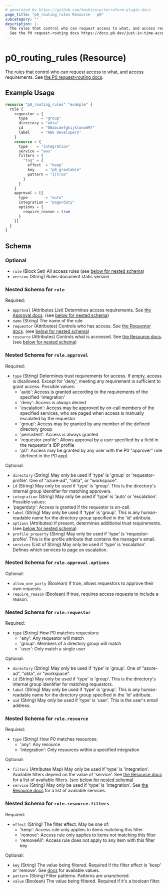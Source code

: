```yaml
---
# generated by https://github.com/hashicorp/terraform-plugin-docs
page_title: "p0_routing_rules Resource - p0"
subcategory: ""
description: |-
  The rules that control who can request access to what, and access requirements.
  See the P0 request-routing docs https://docs.p0.dev/just-in-time-access/request-routing.
---
```


# p0_routing_rules (Resource)

The rules that control who can request access to what, and access requirements.
See [the P0 request-routing docs](https://docs.p0.dev/just-in-time-access/request-routing).

## Example Usage

```terraform
resource "p0_routing_rules" "example" {
  rule {
    requestor = {
      type      = "group"
      directory = "okta"
      id        = "00abcdefghijklmno697"
      label     = "AWS Developers"
    }
    resource = {
      type    = "integration"
      service = "aws"
      filters = {
        "tag" = {
          effect  = "keep"
          key     = "p0_grantable"
          pattern = "1|true"
        }
      }
    }
    approval = [{
      type        = "auto"
      integration = "pagerduty"
      options = {
        require_reason = true
      }
    }]
  }
}
```

<!-- schema generated by tfplugindocs -->
## Schema

### Optional

- `rule` (Block Set) All access rules (see [below for nested schema](#nestedblock--rule))
- `version` (String) Rules-document static version

<a id="nestedblock--rule"></a>
### Nested Schema for `rule`

Required:

- `approval` (Attributes List) Determines access requirements. See [the Approval docs](https://docs.p0.dev/just-in-time-access/request-routing#approval). (see [below for nested schema](#nestedatt--rule--approval))
- `name` (String) The name of the rule
- `requestor` (Attributes) Controls who has access. See [the Requestor docs](https://docs.p0.dev/just-in-time-access/request-routing#requestor). (see [below for nested schema](#nestedatt--rule--requestor))
- `resource` (Attributes) Controls what is accessed. See [the Resource docs](https://docs.p0.dev/just-in-time-access/request-routing#resource). (see [below for nested schema](#nestedatt--rule--resource))

<a id="nestedatt--rule--approval"></a>
### Nested Schema for `rule.approval`

Required:

- `type` (String) Determines trust requirements for access. If empty, access is disallowed. Except for 'deny', meeting any requirement is sufficient to grant access. Possible values:
    - 'auto': Access is granted according to the requirements of the specified 'integration'
    - 'deny': Access is always denied
    - 'escalation': Access may be approved by on-call members of the specified services, who are paged when access is manually escalated by the requestor
    - 'group': Access may be granted by any member of the defined directory group
    - 'persistent': Access is always granted
    - 'requestor-profile': Allows approval by a user specified by a field in the requestor's IDP profile
    - 'p0': Access may be granted by any user with the P0 "approver" role (defined in the P0 app)

Optional:

- `directory` (String) May only be used if 'type' is 'group' or 'requestor-profile'. One of "azure-ad", "okta", or "workspace".
- `id` (String) May only be used if 'type' is 'group'. This is the directory's internal group identifier for matching approvers.
- `integration` (String) May only be used if 'type' is 'auto' or 'escalation'. Possible values:
- 'pagerduty': Access is granted if the requestor is on-call.
- `label` (String) May only be used if 'type' is 'group'. This is any human-readable name for the directory group specified in the 'id' attribute.
- `options` (Attributes) If present, determines additional trust requirements. (see [below for nested schema](#nestedatt--rule--approval--options))
- `profile_property` (String) May only be used if 'type' is 'requestor-profile'. This is the profile attribute that contains the manager's email.
- `services` (List of String) May only be used if 'type' is 'escalation'. Defines which services to page on escalation.

<a id="nestedatt--rule--approval--options"></a>
### Nested Schema for `rule.approval.options`

Optional:

- `allow_one_party` (Boolean) If true, allows requestors to approve their own requests.
- `require_reason` (Boolean) If true, requires access requests to include a reason.



<a id="nestedatt--rule--requestor"></a>
### Nested Schema for `rule.requestor`

Required:

- `type` (String) How P0 matches requestors:
    - 'any': Any requestor will match
    - 'group': Members of a directory group will match
    - 'user': Only match a single user

Optional:

- `directory` (String) May only be used if 'type' is 'group'. One of "azure-ad", "okta", or "workspace".
- `id` (String) May only be used if 'type' is 'group'. This is the directory's internal group identifier for matching requestors.
- `label` (String) May only be used if 'type' is 'group'. This is any human-readable name for the directory group specified in the 'id' attribute.
- `uid` (String) May only be used if 'type' is 'user'. This is the user's email address.


<a id="nestedatt--rule--resource"></a>
### Nested Schema for `rule.resource`

Required:

- `type` (String) How P0 matches resources:
    - 'any': Any resource
    - 'integration': Only resources within a specified integration

Optional:

- `filters` (Attributes Map) May only be used if 'type' is 'integration'. Available filters depend on the value of 'service'.
See [the Resource docs](https://docs.p0.dev/just-in-time-access/request-routing#resource) for a list of available filters. (see [below for nested schema](#nestedatt--rule--resource--filters))
- `service` (String) May only be used if 'type' is 'integration'.
See [the Resource docs](https://docs.p0.dev/just-in-time-access/request-routing#resource) for a list of available services.

<a id="nestedatt--rule--resource--filters"></a>
### Nested Schema for `rule.resource.filters`

Required:

- `effect` (String) The filter effect. May be one of:
    - 'keep': Access rule only applies to items matching this filter
    - 'remove': Access rule only applies to items _not_ matching this filter
    - 'removeAll': Access rule does not apply to any item with this filter key

Optional:

- `key` (String) The value being filtered. Required if the filter effect is 'keep' or 'remove'.
See [docs](https://docs.p0.dev/just-in-time-access/request-routing#resource) for available values.
- `pattern` (String) Filter patterns. Patterns are unanchored.
- `value` (Boolean) The value being filtered. Required if it's a boolean filter.
